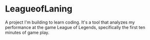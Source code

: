 # LeagueofLaning
A project I'm building to learn coding. It's a tool that analyzes my performance at the game League of Legends, specifically the first ten minutes of game play.
